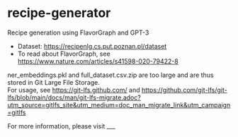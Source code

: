 # recipe-generator
Recipe generation using FlavorGraph and GPT-3

- Dataset: https://recipenlg.cs.put.poznan.pl/dataset
- To read about FlavorGraph, see https://www.nature.com/articles/s41598-020-79422-8

ner_embeddings.pkl and full_dataset.csv.zip are too large and are thus stored in Git Large File Storage.  
For usage, see https://git-lfs.github.com/ and https://github.com/git-lfs/git-lfs/blob/main/docs/man/git-lfs-migrate.adoc?utm_source=gitlfs_site&utm_medium=doc_man_migrate_link&utm_campaign=gitlfs

For more information, please visit ___

